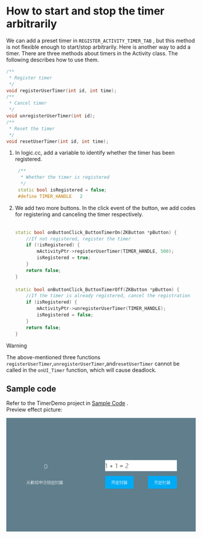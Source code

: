 # How to start and stop the timer arbitrarily
We can add a preset timer in `REGISTER_ACTIVITY_TIMER_TAB` , but this method is not flexible enough to start/stop arbitrarily. Here is another way to add a timer.
There are three methods about timers in the Activity class. The following describes how to use them.
```c++
/**
 * Register timer
 */
void registerUserTimer(int id, int time);
/**
 * Cancel timer
 */
void unregisterUserTimer(int id);
/**
 * Reset the timer
 */
void resetUserTimer(int id, int time);
```

1. In logic.cc, add a variable to identify whether the timer has been registered.

    ```c++
     /**
      * Whether the timer is registered
      */
     static bool isRegistered = false;
     #define TIMER_HANDLE   2

    ```
2. We add two more buttons. In the click event of the button, we add codes for registering and canceling the timer respectively.

    ```c++

    static bool onButtonClick_ButtonTimerOn(ZKButton *pButton) {
        //If not registered, register the timer
        if (!isRegistered) {
            mActivityPtr->registerUserTimer(TIMER_HANDLE, 500);
            isRegistered = true;
        }
        return false;
    }

    static bool onButtonClick_ButtonTimerOff(ZKButton *pButton) {
        //If the timer is already registered, cancel the registration
        if (isRegistered) {
            mActivityPtr->unregisterUserTimer(TIMER_HANDLE);
            isRegistered = false;
        }
        return false;
    }

    ```

> [!Warning]
> The above-mentioned three functions `registerUserTimer`,`unregisterUserTimer`,and`resetUserTimer` cannot be called in the  `onUI_Timer` function, which will cause deadlock.
 
## <span id = "example_download">Sample code</span>
Refer to the TimerDemo project in [Sample Code](demo_download.md#demo_download) .  
Preview effect picture:

![Effects](assets/timer/example_preview2.png)
     